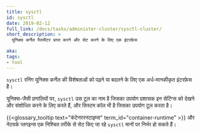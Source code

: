 ```yaml
---
title: sysctl
id: sysctl
date: 2019-02-12
full_link: /docs/tasks/administer-cluster/sysctl-cluster/
short_description: >
  यूनिक्स कर्नेल पैरामीटर प्राप्त करने और सेट करने के लिए एक इंटरफ़ेस

aka:
tags:
- tool
---
```

 `sysctl` रनिंग यूनिक्स कर्नेल की विशेषताओं को पढ़ने या बदलने के लिए एक अर्ध-मानकीकृत इंटरफ़ेस है।

<!--more-->

यूनिक्स-जैसी प्रणालियों पर, `sysctl` उस टूल का नाम है जिसका उपयोग प्रशासक इन सेटिंग्स को देखने और संशोधित करने के लिए करते हैं, और सिस्टम कॉल भी है जिसका उपयोग टूल करता है।

{{<glossary_tooltip text="कंटेनररनटाइम्स" term_id="container-runtime" >}} और नेटवर्क प्लगइन्स एक निश्चित तरीके से सेट किए जा रहे `sysctl` मानों पर निर्भर हो सकते हैं।